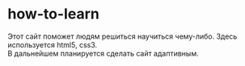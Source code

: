 # how-to-learn
Этот сайт поможет людям решиться научиться чему-либо.
Здесь используется html5, css3.  
В дальнейшем планируется сделать сайт адаптивным.
